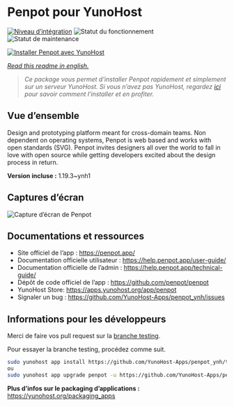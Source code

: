 <!--
N.B.: This README was automatically generated by https://github.com/YunoHost/apps/tree/master/tools/readme_generator
It shall NOT be edited by hand.
-->

# Penpot pour YunoHost

[![Niveau d’intégration](https://dash.yunohost.org/integration/penpot.svg)](https://dash.yunohost.org/appci/app/penpot) ![Statut du fonctionnement](https://ci-apps.yunohost.org/ci/badges/penpot.status.svg) ![Statut de maintenance](https://ci-apps.yunohost.org/ci/badges/penpot.maintain.svg)

[![Installer Penpot avec YunoHost](https://install-app.yunohost.org/install-with-yunohost.svg)](https://install-app.yunohost.org/?app=penpot)

*[Read this readme in english.](./README.md)*

> *Ce package vous permet d’installer Penpot rapidement et simplement sur un serveur YunoHost.
Si vous n’avez pas YunoHost, regardez [ici](https://yunohost.org/#/install) pour savoir comment l’installer et en profiter.*

## Vue d’ensemble

Design and prototyping platform meant for cross-domain teams. Non dependent on operating systems, Penpot is web based and works with open standards (SVG). Penpot invites designers all over the world to fall in love with open source while getting developers excited about the design process in return.

**Version incluse :** 1.19.3~ynh1

## Captures d’écran

![Capture d’écran de Penpot](./doc/screenshots/189871786-0b44f7cf-3a0a-4445-a87b-9919ec398bf7.gif)

## Documentations et ressources

* Site officiel de l’app : <https://penpot.app/>
* Documentation officielle utilisateur : <https://help.penpot.app/user-guide/>
* Documentation officielle de l’admin : <https://help.penpot.app/technical-guide/>
* Dépôt de code officiel de l’app : <https://github.com/penpot/penpot>
* YunoHost Store: <https://apps.yunohost.org/app/penpot>
* Signaler un bug : <https://github.com/YunoHost-Apps/penpot_ynh/issues>

## Informations pour les développeurs

Merci de faire vos pull request sur la [branche testing](https://github.com/YunoHost-Apps/penpot_ynh/tree/testing).

Pour essayer la branche testing, procédez comme suit.

``` bash
sudo yunohost app install https://github.com/YunoHost-Apps/penpot_ynh/tree/testing --debug
ou
sudo yunohost app upgrade penpot -u https://github.com/YunoHost-Apps/penpot_ynh/tree/testing --debug
```

**Plus d’infos sur le packaging d’applications :** <https://yunohost.org/packaging_apps>